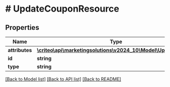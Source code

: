# # UpdateCouponResource

## Properties

Name | Type | Description | Notes
------------ | ------------- | ------------- | -------------
**attributes** | [**\criteo\api\marketingsolutions\v2024_10\Model\UpdateCoupon**](UpdateCoupon.md) |  | [optional]
**id** | **string** |  | [optional]
**type** | **string** |  | [optional]

[[Back to Model list]](../../README.md#models) [[Back to API list]](../../README.md#endpoints) [[Back to README]](../../README.md)

